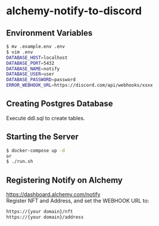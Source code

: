 # alchemy-notify-to-discord

## Environment Variables
```sh
$ mv .example.env .env
$ vim .env
DATABASE_HOST=localhost
DATABASE_PORT=5432
DATABASE_NAME=notify
DATABASE_USER=user
DATABASE_PASSWORD=password
ERROR_WEBHOOK_URL=https://discord.com/api/webhooks/xxxx
```

## Creating Postgres Database
Execute ddl.sql to create tables.

## Starting the Server
```sh
$ docker-compose up -d
or
$ ./run.sh
```

## Registering Notify on Alchemy
https://dashboard.alchemy.com/notify  
Register NFT and Address, and set the WEBHOOK URL to:
```sh
https://{your domain}/nft
https://{your domain}/address
```
